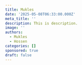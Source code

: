 ```yaml
---
title: Mukles
date: '2025-05-08T06:33:00.000Z'
meta_title: ''
description: This is description.
image: ''
authors:
  - Mukles
  - Hossen
categories: []
sponsored: true
draft: false
---
```

